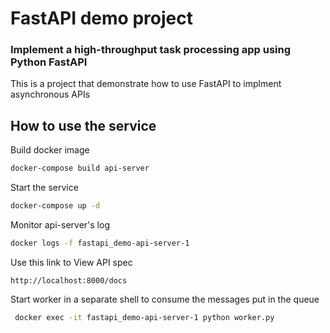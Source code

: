 # FastAPI demo project
### Implement a high-throughput task processing app using Python FastAPI
This is a project that demonstrate how to use FastAPI to implment asynchronous APIs


## How to use the service
Build docker image
```bash
docker-compose build api-server
```

Start the service
```bash
docker-compose up -d
```

Monitor api-server's log
```bash
docker logs -f fastapi_demo-api-server-1
```

Use this link to View API spec
```
http://localhost:8000/docs
```

Start worker in a separate shell to consume the messages put in the queue
```bash
 docker exec -it fastapi_demo-api-server-1 python worker.py
 ```


